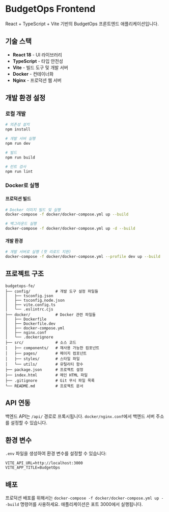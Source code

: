 # BudgetOps Frontend

React + TypeScript + Vite 기반의 BudgetOps 프론트엔드 애플리케이션입니다.

## 기술 스택

- **React 18** - UI 라이브러리
- **TypeScript** - 타입 안전성
- **Vite** - 빌드 도구 및 개발 서버
- **Docker** - 컨테이너화
- **Nginx** - 프로덕션 웹 서버

## 개발 환경 설정

### 로컬 개발

```bash
# 의존성 설치
npm install

# 개발 서버 실행
npm run dev

# 빌드
npm run build

# 린트 검사
npm run lint
```

### Docker로 실행

#### 프로덕션 빌드
```bash
# Docker 이미지 빌드 및 실행
docker-compose -f docker/docker-compose.yml up --build

# 백그라운드 실행
docker-compose -f docker/docker-compose.yml up -d --build
```

#### 개발 환경
```bash
# 개발 서버로 실행 (핫 리로드 지원)
docker-compose -f docker/docker-compose.yml --profile dev up --build
```

## 프로젝트 구조

```
budgetops-fe/
├── config/           # 개발 도구 설정 파일들
│   ├── tsconfig.json
│   ├── tsconfig.node.json
│   ├── vite.config.ts
│   └── .eslintrc.cjs
├── docker/           # Docker 관련 파일들
│   ├── Dockerfile
│   ├── Dockerfile.dev
│   ├── docker-compose.yml
│   ├── nginx.conf
│   └── .dockerignore
├── src/              # 소스 코드
│   ├── components/   # 재사용 가능한 컴포넌트
│   ├── pages/        # 페이지 컴포넌트
│   ├── styles/       # 스타일 파일
│   └── utils/        # 유틸리티 함수
├── package.json      # 프로젝트 설정
├── index.html        # 메인 HTML 파일
├── .gitignore        # Git 무시 파일 목록
└── README.md         # 프로젝트 문서
```

## API 연동

백엔드 API는 `/api/` 경로로 프록시됩니다. `docker/nginx.conf`에서 백엔드 서버 주소를 설정할 수 있습니다.

## 환경 변수

`.env` 파일을 생성하여 환경 변수를 설정할 수 있습니다:

```env
VITE_API_URL=http://localhost:3000
VITE_APP_TITLE=BudgetOps
```

## 배포

프로덕션 배포를 위해서는 `docker-compose -f docker/docker-compose.yml up --build` 명령어를 사용하세요. 애플리케이션은 포트 3000에서 실행됩니다.
